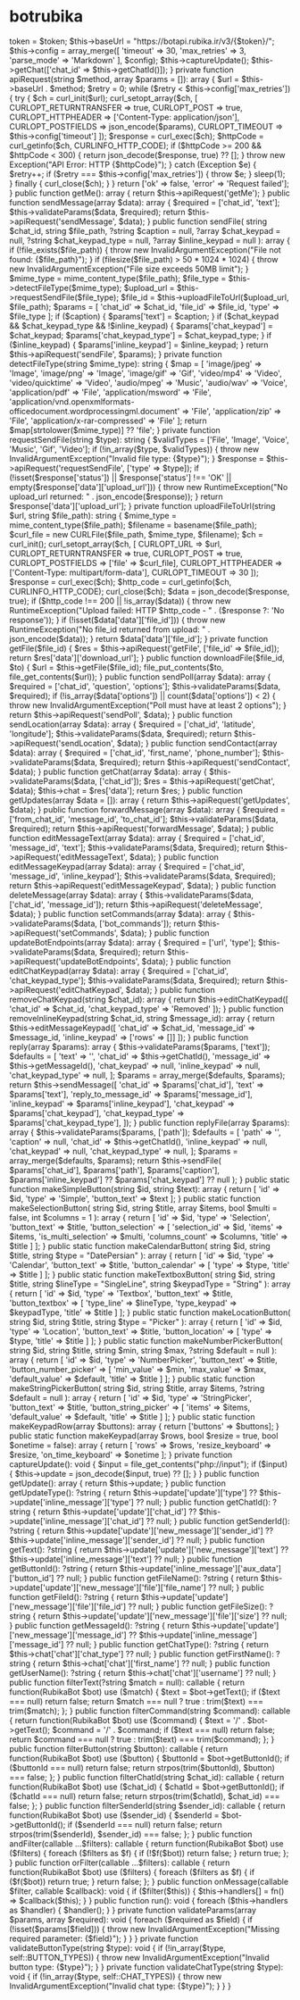 # botrubika
<?php
class RubikaBot {
    private string $token;
    private string $baseUrl;
    private array $config;
    private array $update = [];
    private array $chat = [];
    private array $handlers = [];
    
    public const CHAT_TYPES = ['User', 'Bot', 'Group', 'Channel'];
    public const BUTTON_TYPES = [
        'Simple', 'Selection', 'Calendar', 'NumberPicker',
        'StringPicker', 'Location', 'Payment', 'CameraImage',
        'CameraVideo', 'GalleryImage', 'GalleryVideo', 'File',
        'Audio', 'RecordAudio', 'MyPhoneNumber', 'MyLocation',
        'TextBox', 'Link', 'ActivityPhoneNumber', 'AsMLocation', 'Barcode'
    ];
    
    public function __construct(string $token, array $config = []) {
        $this->token = $token;
        $this->baseUrl = "https://botapi.rubika.ir/v3/{$token}/";
        $this->config = array_merge([
            'timeout' => 30,
            'max_retries' => 3,
            'parse_mode' => 'Markdown'
        ], $config);
        
        $this->captureUpdate();
        $this->getChat(['chat_id' => $this->getChatId()]);
    }
    
    private function apiRequest(string $method, array $params = []): array {
        $url = $this->baseUrl . $method;
        $retry = 0;
        
        while ($retry < $this->config['max_retries']) {
            try {
                $ch = curl_init($url);
                
                curl_setopt_array($ch, [
                    CURLOPT_RETURNTRANSFER => true,
                    CURLOPT_POST => true,
                    CURLOPT_HTTPHEADER => ['Content-Type: application/json'],
                    CURLOPT_POSTFIELDS => json_encode($params),
                    CURLOPT_TIMEOUT => $this->config['timeout']
                ]);
                
                $response = curl_exec($ch);
                $httpCode = curl_getinfo($ch, CURLINFO_HTTP_CODE);
                
                if ($httpCode >= 200 && $httpCode < 300) {
                    return json_decode($response, true) ?? [];
                }
                
                throw new Exception("API Error: HTTP {$httpCode}");
            } catch (Exception $e) {
                $retry++;
                if ($retry === $this->config['max_retries']) {
                    throw $e;
                }
                sleep(1);
            } finally {
                curl_close($ch);
            }
        }
        
        return ['ok' => false, 'error' => 'Request failed'];
    }
    
    public function getMe(): array {
        return $this->apiRequest('getMe');
    }
    public function sendMessage(array $data): array {
        $required = ['chat_id', 'text'];
        $this->validateParams($data, $required);
        
        return $this->apiRequest('sendMessage', $data);
    }

    public function sendFile(
    string $chat_id,
    string $file_path,
    ?string $caption = null,
    ?array $chat_keypad = null,
    ?string $chat_keypad_type = null,
    ?array $inline_keypad = null
    ): array {
        if (!file_exists($file_path)) {
            throw new InvalidArgumentException("File not found: {$file_path}");
        }
        if (filesize($file_path) > 50 * 1024 * 1024) {
            throw new InvalidArgumentException("File size exceeds 50MB limit");
        }
        $mime_type = mime_content_type($file_path);
        $file_type = $this->detectFileType($mime_type);
        $upload_url = $this->requestSendFile($file_type);
        $file_id = $this->uploadFileToUrl($upload_url, $file_path);
        $params = [
            'chat_id' => $chat_id,
            'file_id' => $file_id,
            'type' => $file_type
        ];
    
        if ($caption) {
            $params['text'] = $caption;
        }
    
        if ($chat_keypad && $chat_keypad_type && !$inline_keypad) {
            $params['chat_keypad'] = $chat_keypad;
            $params['chat_keypad_type'] = $chat_keypad_type;
        }
    
        if ($inline_keypad) {
            $params['inline_keypad'] = $inline_keypad;
        }
    
        return $this->apiRequest('sendFile', $params);
    }
    private function detectFileType(string $mime_type): string  
    {  
        $map = [  
            'image/jpeg' => 'Image',  
            'image/png' => 'Image',  
            'image/gif' => 'Gif',  
            'video/mp4' => 'Video',  
            'video/quicktime' => 'Video',  
            'audio/mpeg' => 'Music',  
            'audio/wav' => 'Voice',  
            'application/pdf' => 'File',  
            'application/msword' => 'File',  
            'application/vnd.openxmlformats-officedocument.wordprocessingml.document' => 'File',  
            'application/zip' => 'File',  
            'application/x-rar-compressed' => 'File'  
        ];  
      
        return $map[strtolower($mime_type)] ?? 'file';  
    }
    private function requestSendFile(string $type): string
    {
        $validTypes = ['File', 'Image', 'Voice', 'Music', 'Gif', 'Video'];
        if (!in_array($type, $validTypes)) {
            throw new InvalidArgumentException("Invalid file type: {$type}");
        }
        $response = $this->apiRequest('requestSendFile', ['type' => $type]);
        if (!isset($response['status']) || $response['status'] !== 'OK' || empty($response['data']['upload_url'])) {
            throw new RuntimeException("No upload_url returned: " . json_encode($response));
        }
    
        return $response['data']['upload_url'];
    }
    
    private function uploadFileToUrl(string $url, string $file_path): string {
        $mime_type = mime_content_type($file_path);
        $filename = basename($file_path);
    
        $curl_file = new CURLFile($file_path, $mime_type, $filename);
    
        $ch = curl_init();
        curl_setopt_array($ch, [
            CURLOPT_URL => $url,
            CURLOPT_RETURNTRANSFER => true,
            CURLOPT_POST => true,
            CURLOPT_POSTFIELDS => ['file' => $curl_file],
            CURLOPT_HTTPHEADER => ['Content-Type: multipart/form-data'],
            CURLOPT_TIMEOUT => 30
        ]);
    
        $response = curl_exec($ch);
        $http_code = curl_getinfo($ch, CURLINFO_HTTP_CODE);
        curl_close($ch);
    
        $data = json_decode($response, true);
    
        if ($http_code !== 200 || !is_array($data)) {
            throw new RuntimeException("Upload failed: HTTP $http_code - " . ($response ?: 'No response'));
        }
    
        if (!isset($data['data']['file_id'])) {
            throw new RuntimeException("No file_id returned from upload: " . json_encode($data));
        }
    
        return $data['data']['file_id'];
    }
    private function getFile($file_id) {
        $res = $this->apiRequest('getFile', ['file_id' => $file_id]);
        return $res['data']['download_url'];
    }
    public function downloadFile($file_id, $to) {
        $url = $this->getFile($file_id);
        file_put_contents($to, file_get_contents($url));
    }
    public function sendPoll(array $data): array {
        $required = ['chat_id', 'question', 'options'];
        $this->validateParams($data, $required);
        
        if (!is_array($data['options']) || count($data['options']) < 2) {
            throw new InvalidArgumentException("Poll must have at least 2 options");
        }
        
        return $this->apiRequest('sendPoll', $data);
    }
    
    public function sendLocation(array $data): array {
        $required = ['chat_id', 'latitude', 'longitude'];
        $this->validateParams($data, $required);
        
        return $this->apiRequest('sendLocation', $data);
    }
    
    public function sendContact(array $data): array {
        $required = ['chat_id', 'first_name', 'phone_number'];
        $this->validateParams($data, $required);
        
        return $this->apiRequest('sendContact', $data);
    }
    
    public function getChat(array $data): array {
        $this->validateParams($data, ['chat_id']);
        
        $res = $this->apiRequest('getChat', $data);
        $this->chat = $res['data'];
        return $res;
    }
    
    public function getUpdates(array $data = []): array {
        return $this->apiRequest('getUpdates', $data);
    }
    
    public function forwardMessage(array $data): array {
        $required = ['from_chat_id', 'message_id', 'to_chat_id'];
        $this->validateParams($data, $required);
        
        return $this->apiRequest('forwardMessage', $data);
    }
    
    public function editMessageText(array $data): array {
        $required = ['chat_id', 'message_id', 'text'];
        $this->validateParams($data, $required);
        
        return $this->apiRequest('editMessageText', $data);
    }
    
    public function editMessageKeypad(array $data): array {
        $required = ['chat_id', 'message_id', 'inline_keypad'];
        $this->validateParams($data, $required);
        
        return $this->apiRequest('editMessageKeypad', $data);
    }
    
    public function deleteMessage(array $data): array {
        $this->validateParams($data, ['chat_id', 'message_id']);
        
        return $this->apiRequest('deleteMessage', $data);
    }
    
    public function setCommands(array $data): array {
        $this->validateParams($data, ['bot_commands']);
        
        return $this->apiRequest('setCommands', $data);
    }
    
    public function updateBotEndpoints(array $data): array {
        $required = ['url', 'type'];
        $this->validateParams($data, $required);
        
        return $this->apiRequest('updateBotEndpoints', $data);
    }
    
    public function editChatKeypad(array $data): array {
        $required = ['chat_id', 'chat_keypad_type'];
        $this->validateParams($data, $required);
        
        return $this->apiRequest('editChatKeypad', $data);
    }
    
    public function removeChatKeypad(string $chat_id): array {
        return $this->editChatKeypad([
            'chat_id' => $chat_id,
            'chat_keypad_type' => 'Removed'
        ]);
    }
    
    public function removeInlineKeypad(string $chat_id, string $message_id): array {
        return $this->editMessageKeypad([
            'chat_id' => $chat_id,
            'message_id' => $message_id,
            'inline_keypad' => ['rows' => []]
        ]);
    }
    
    public function reply(array $params): array {
        $this->validateParams($params, ['text']);
        $defaults = [
            'text' => '',
            'chat_id' => $this->getChatId(),
            'message_id' => $this->getMessageId(),
            'chat_keypad' => null,
            'inline_keypad' => null,
            'chat_keypad_type' => null,
        ];
        $params = array_merge($defaults, $params);
        
        return $this->sendMessage([
            'chat_id' => $params['chat_id'],
            'text' => $params['text'],
            'reply_to_message_id' => $params['message_id'],
            'inline_keypad' => $params['inline_keypad'],
            'chat_keypad' => $params['chat_keypad'],
            'chat_keypad_type' => $params['chat_keypad_type'],
        ]);
    }
    public function replyFile(array $params): array {
        $this->validateParams($params, ['path']);
        $defaults = [
            'path' => '',
            'caption' => null,
            'chat_id' => $this->getChatId(),
            'inline_keypad' => null,
            'chat_keypad' => null,
            'chat_keypad_type' => null,
        ];
    
        $params = array_merge($defaults, $params);
    
        return $this->sendFile(
            $params['chat_id'],
            $params['path'],
            $params['caption'],
            $params['inline_keypad'] ?? $params['chat_keypad'] ?? null
        );
    }
    public static function makeSimpleButton(string $id, string $text): array {
        return [
            'id' => $id,
            'type' => 'Simple',
            'button_text' => $text
        ];
    }
    
    public static function makeSelectionButton(
        string $id,
        string $title,
        array $items,
        bool $multi = false,
        int $columns = 1
    ): array {
        return [
            'id' => $id,
            'type' => 'Selection',
            'button_text' => $title,
            'button_selection' => [
                'selection_id' => $id,
                'items' => $items,
                'is_multi_selection' => $multi,
                'columns_count' => $columns,
                'title' => $title
            ]
        ];
    }
    
    public static function makeCalendarButton(
        string $id,
        string $title,
        string $type = "DatePersian"
    ): array {
        return [
            'id' => $id,
            'type' => 'Calendar',
            'button_text' => $title,
            'button_calendar' => [
                'type' => $type,
                'title' => $title
            ]
        ];
    }
    
    public static function makeTextboxButton(
        string $id,
        string $title,
        string $lineType = "SingleLine",
        string $keypadType = "String"
    ): array {
        return [
            'id' => $id,
            'type' => 'Textbox',
            'button_text' => $title,
            'button_textbox' => [
                'type_line' => $lineType,
                'type_keypad' => $keypadType,
                'title' => $title
            ]
        ];
    }
    
    public static function makeLocationButton(
        string $id,
        string $title,
        string $type = "Picker"
    ): array {
        return [
            'id' => $id,
            'type' => 'Location',
            'button_text' => $title,
            'button_location' => [
                'type' => $type,
                'title' => $title
            ]
        ];
    }
    
    public static function makeNumberPickerButton(
        string $id,
        string $title,
        string $min,
        string $max,
        ?string $default = null
    ): array {
        return [
            'id' => $id,
            'type' => 'NumberPicker',
            'button_text' => $title,
            'button_number_picker' => [
                'min_value' => $min,
                'max_value' => $max,
                'default_value' => $default,
                'title' => $title
            ]
        ];
    }
    
    public static function makeStringPickerButton(
        string $id,
        string $title,
        array $items,
        ?string $default = null
    ): array {
        return [
            'id' => $id,
            'type' => 'StringPicker',
            'button_text' => $title,
            'button_string_picker' => [
                'items' => $items,
                'default_value' => $default,
                'title' => $title
            ]
        ];
    }
    
    public static function makeKeypadRow(array $buttons): array {
        return ['buttons' => $buttons];
    }
    
    public static function makeKeypad(array $rows, bool $resize = true, bool $onetime = false): array {
        return [
            'rows' => $rows,
            'resize_keyboard' => $resize,
            'on_time_keyboard' => $onetime
        ];
    }
    
    private function captureUpdate(): void {
        $input = file_get_contents("php://input");
        if ($input) {
            $this->update = json_decode($input, true) ?? [];
        }
    }
    public function getUpdate(): array {
        return $this->update;
    }
    
    public function getUpdateType(): ?string {
        return $this->update['update']['type'] ?? $this->update['inline_message']['type'] ?? null;
    }
    
    public function getChatId(): ?string {
        return $this->update['update']['chat_id'] ?? $this->update['inline_message']['chat_id'] ?? null;
    }
    
    public function getSenderId(): ?string {
        return $this->update['update']['new_message']['sender_id'] ?? 
               $this->update['inline_message']['sender_id'] ?? null;
    }
    
    public function getText(): ?string {
        return $this->update['update']['new_message']['text'] ?? 
               $this->update['inline_message']['text'] ?? null;
    }
    
    public function getButtonId(): ?string {
        return $this->update['inline_message']['aux_data']['button_id'] ?? null;
    }
    public function getFileName(): ?string {
        return $this->update['update']['new_message']['file']['file_name'] ?? null;
    }
    public function getFileId(): ?string {
        return $this->update['update']['new_message']['file']['file_id'] ?? null;
    }
    public function getFileSize(): ?string {
        return $this->update['update']['new_message']['file']['size'] ?? null;
    }
    public function getMessageId(): ?string {
        return $this->update['update']['new_message']['message_id'] ?? 
               $this->update['inline_message']['message_id'] ?? null;
    }
    public function getChatType(): ?string {
        return $this->chat['chat']['chat_type'] ?? null;
    }
    public function getFirstName(): ?string {
        return $this->chat['chat']['first_name'] ?? null;
    }
    public function getUserName(): ?string {
        return $this->chat['chat']['username'] ?? null;
    }
    public function filterText(?string $match = null): callable {
        return function(RubikaBot $bot) use ($match) {
            $text = $bot->getText();
            if ($text === null) return false;
            return $match === null ? true : trim($text) === trim($match);
        };
    }
    
    public function filterCommand(string $command): callable {
        return function(RubikaBot $bot) use ($command) {
            $text = '/' . $bot->getText();
            $command = '/' . $command;
            if ($text === null) return false;
            return $command === null ? true : trim($text) === trim($command);
        };
    }
    public function filterButton(string $button): callable {
        return function(RubikaBot $bot) use ($button) {
            $buttonId = $bot->getButtonId();
            if ($buttonId === null) return false;
            return strpos(trim($buttonId), $button) === false;
        };
    }
    public function filterChatId(string $chat_id): callable {
        return function(RubikaBot $bot) use ($chat_id) {
            $chatId = $bot->getButtonId();
            if ($chatId === null) return false;
            return strpos(trim($chatId), $chat_id) === false;
        };
    }
    public function filterSenderId(string $sender_id): callable {
        return function(RubikaBot $bot) use ($sender_id) {
            $senderId = $bot->getButtonId();
            if ($senderId === null) return false;
            return strpos(trim($senderId), $sender_id) === false;
        };
    }
    public function andFilter(callable ...$filters): callable {
        return function(RubikaBot $bot) use ($filters) {
            foreach ($filters as $f) {
                if (!$f($bot)) return false;
            }
            return true;
        };
    }
    public function orFilter(callable ...$filters): callable {
        return function(RubikaBot $bot) use ($filters) {
            foreach ($filters as $f) {
                if ($f($bot)) return true;
            }
            return false;
        };
    }
    public function onMessage(callable $filter, callable $callback): void {
        if ($filter($this)) {
            $this->handlers[] = fn() => $callback($this);
        }
    }
    public function run(): void {
        foreach ($this->handlers as $handler) {
            $handler(); 
        }
    }
    private function validateParams(array $params, array $required): void {
        foreach ($required as $field) {
            if (!isset($params[$field])) {
                throw new InvalidArgumentException("Missing required parameter: {$field}");
            }
        }
    }
    
    private function validateButtonType(string $type): void {
        if (!in_array($type, self::BUTTON_TYPES)) {
            throw new InvalidArgumentException("Invalid button type: {$type}");
        }
    }
    
    private function validateChatType(string $type): void {
        if (!in_array($type, self::CHAT_TYPES)) {
            throw new InvalidArgumentException("Invalid chat type: {$type}");
        }
    }
}
